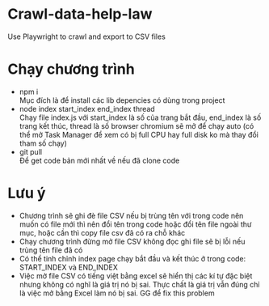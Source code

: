# Crawl-data-help-law
Use Playwright to crawl and export to CSV files
# Chạy chương trình
- npm i  
Mục đích là để install các lib depencies có dùng trong project
- node index start_index end_index thread  
Chạy file index.js với start_index là số của trang bắt đầu, end_index là số trang kết thúc, thread là số browser chromium sẽ mở để chạy auto (có thể mở Task Manager để xem có bị full CPU hay full disk ko mà thay đổi tham số chạy)
- git pull  
Để get code bản mới nhất về nếu đã clone code
# Lưu ý
- Chương trình sẽ ghi đè file CSV nếu bị trùng tên với trong code nên muốn có file mới thì nên đổi tên trong code hoặc đổi tên file ngoài thư mục, hoặc cần thì copy file csv đã có ra chỗ khác
- Chạy chương trình đừng mở file CSV không đọc ghi file sẽ bị lỗi nếu trùng tên file đã có
- Có thể tinh chỉnh index page chạy bắt đầu và kết thúc ở trong code: START_INDEX và END_INDEX
- Việc mở file CSV có tiếng việt bằng excel sẽ hiển thị các kí tự đặc biệt nhưng không có nghĩ là giá trị nó bị sai. Thực chất là giá trị vẫn đúng chỉ là việc mở bằng Excel làm nó bị sai. GG để fix this problem
